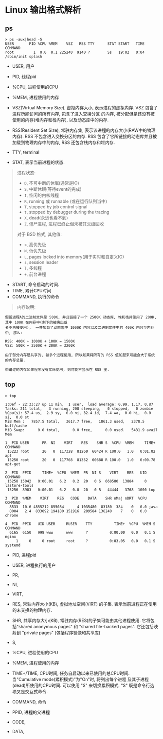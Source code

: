 # Linux 输出格式解析

## ps

```
> ps -aux|head -5
USER       PID %CPU %MEM    VSZ   RSS TTY      STAT START   TIME COMMAND
root         1  0.0  0.1 225240  9140 ?        Ss   19:02   0:04 /sbin/init splash
```

- USER, 用户
- PID, 线程pid
- %CPU, 进程使用的CPU
- %MEM, 进程使用的内存

- VSZ(Virtual Memory Size), 虚拟内存大小, 表示进程的虚拟内存. VSZ 包含了进程所能访问的所有内存, 包含了进入交换分区
的内存, 被分配但是还没有被使用的内存(堆内存和栈内存), 以及动态库中的内存.

- RSS(Resident Set Size), 常驻内存集, 表示该进程的内存大小(RAW中的物理内存). RSS 不包含进入交换分区的内存. RSS 
包含了它所链接的动态库并且被加载到物理内存中的内存, RSS 还包含栈内存和堆内存.

- TTY, terminal

- STAT, 表示当前进程的状态. 

> 进程状态:
> 
> - `D`, 不可中断的休眠(通常是IO)
> - `S`, 中断休眠(等待event的完成)
> - `I`, 空闲的内核线程
> - `R`, running 或 runnable (或在运行队列当中)
> - `T`, stopped by job control signal
> - `t`, stopped by debugger during the tracing
> - `X`, dead(永远也看不到)
> - `Z`, 僵尸进程, 进程已终止但未被其父级回收
>
> 对于 BSD 格式, 其他值:
> 
> - `<`, 高优先级
> - `N`, 低优先级
> - `L`, pages locked into memory(用于实时和自定义IO)
> - `s`, session leader
> - `l`, 多线程
> - `+`, 前台进程

- START, 命令启动的时间.
- TIME, 累计CPU时间
- COMMAND, 执行的命令

> 内存说明:

```
假设进程A的二进制文件是 500K, 并且链接了一个 2500K 动态库, 堆和栈共使用了 200K, 其中 100K 在内存中(剩下的被换出或
者不再被使用),  一共加载了动态库中 1000K 内容以及二进制文件中的 400K 内容至内存中, 那么:

RSS: 400K + 1000K + 100K = 1500K
VSZ: 500K + 2500K + 200K = 3200K

由于部分内存是共享的, 被多个进程使用, 所以如果将所有的 RSS 值加起来可能会大于系统的内存总量.

申请过的内存如果程序没有实际使用, 则可能不显示在 RSS 里.

```

## top

```
> top

1:Def - 22:33:27 up 11 min,  1 user,  load average: 0.99, 1.17, 0.87
Tasks: 211 total,   3 running, 208 sleeping,   0 stopped,   0 zombie
%Cpu(s): 57.4 us,  2.9 sy,  0.0 ni, 32.4 id,  7.4 wa,  0.0 hi,  0.0 si,  0.0 st
MiB Mem :   7857.5 total,   3617.7 free,   1861.3 used,   2378.5 buff/cache
MiB Swap:      0.0 total,      0.0 free,      0.0 used.   5431.9 avail Mem 

1  PID USER      PR  NI    VIRT    RES    SHR S  %CPU  %MEM     TIME+ COMMAND                                                           
 15223 root      20   0  117328  81260  60424 R 100.0   1.0   0:01.02 apt                                                               
 15250 root      20   0  117768  81352  60688 R 100.0   1.0   0:00.78 apt-get 
                                                           
2  PID  PPID     TIME+  %CPU  %MEM  PR  NI S    VIRT    RES   UID COMMAND                                                               
 15258 15042   0:00.01   6.2   0.2  20   0 S  660580  13884     0 lastore-tools                                                         
 15256  8903   0:00.01   6.2   0.0  20   0 R   44444   3768  1000 top         
                                                           
3  PID  %MEM    VIRT    RES   CODE    DATA    SHR nMaj nDRT  %CPU COMMAND                                                               
  8533  10.6 4855212 855084      4 1035480  83180  384    0   0.0 java                                                                  
  8004   2.4  833892 194180 151916  289584 138240    7    0   0.0 chrome  
                                                                
4  PID  PPID   UID USER     RUSER    TTY          TIME+  %CPU  %MEM S COMMAND                                                           
  6165  6150   998 www      www      ?          0:00.00   0.0   0.1 S nginx                                                             
     1     0     0 root     root     ?          0:03.05   0.0   0.1 S systemd                                                           
```

- PID, 进程pid
- USER, 进程执行的用户
- PR, 
- NI, 
- VIRT, 

- RES, 常驻内存大小(KB), 虚拟地址空间(VIRT) 的子集. 表示当前进程正在使用的未交换的物理内存.

- SHR, 共享内存大小(KB), 常驻内存(RES)的子集可能由其他进程使用. 它将包括"shared anonymous pages" 和 "shared 
file-backed pages". 它还包括映射到 "private pages" (包括程序镜像和共享库)
            
- S, 
- %CPU, 进程使用的CPU
- %MEM, 进程使用的内存
- TIME+/TIME, CPU时间, 任务自启动以来已使用的总CPU时间. 当"Cumulative mode(累积模式)"为"On"时, 将列出每个进程
及其子进程(dead)所使用的CPU时间. 可以使用 "S" 来切换累积模式, "S" 既是命令行选项又是交互式命令.

- COMMAND, 命令
- PPID, 进程的父进程
- CODE, 
- DATA, 
